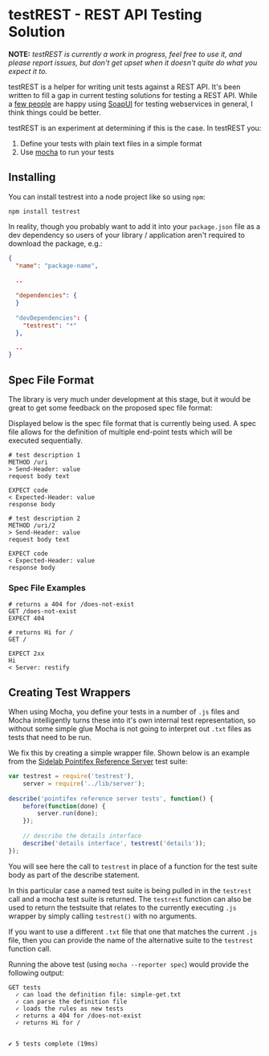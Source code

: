 # testREST - REST API Testing Solution

__NOTE:__ _testREST is currently a work in progress, feel free to use it, and please report issues, but don't get upset when it doesn't quite do what you expect it to._

testREST is a helper for writing unit tests against a REST API.  It's been written to fill a gap in current testing solutions for testing a REST API.  While a [few people](http://stackoverflow.com/questions/203495/testing-rest-webservices) are happy using [SoapUI](http://www.soapui.org/) for testing webservices in general, I think things could be better.

testREST is an experiment at determining if this is the case.  In testREST you:

1. Define your tests with plain text files in a simple format
2. Use [mocha](https://github.com/visionmedia/mocha) to run your tests

## Installing

You can install testrest into a node project like so using `npm`: 

```
npm install testrest
```

In reality, though you probably want to add it into your `package.json` file as a dev dependency so users of your library / application aren't required to download the package, e.g.:

```json
{
  "name": "package-name",
    
  ..
  
  "dependencies": {
  }
  
  "devDependencies": {
    "testrest": "*"
  },

  ..
}
```

## Spec File Format

The library is very much under development at this stage, but it would be great to get some feedback on the proposed spec file format:

Displayed below is the spec file format that is currently being used.  A spec file allows for the definition of multiple end-point tests which will be executed sequentially.

```
# test description 1
METHOD /uri
> Send-Header: value
request body text

EXPECT code
< Expected-Header: value
response body

# test description 2
METHOD /uri/2
> Send-Header: value
request body text

EXPECT code
< Expected-Header: value
response body
```

### Spec File Examples

```
# returns a 404 for /does-not-exist
GET /does-not-exist
EXPECT 404

# returns Hi for /
GET /

EXPECT 2xx
Hi
< Server: restify
```

## Creating Test Wrappers

When using Mocha, you define your tests in a number of `.js` files and Mocha intelligently turns these into it's own internal test representation, so without some simple glue Mocha is not going to interpret out `.txt` files as tests that need to be run.

We fix this by creating a simple wrapper file.  Shown below is an example from the [Sidelab Pointifex Reference Server](https://github.com/pointifex/reference-server) test suite:

```js
var testrest = require('testrest'),
    server = require('../lib/server');
    
describe('pointifex reference server tests', function() {
    before(function(done) {
        server.run(done);
    });
    
    // describe the details interface
    describe('details interface', testrest('details'));    
});
```

You will see here the call to `testrest` in place of a function for the test suite body as part of the describe statement.  

In this particular case a named test suite is being pulled in in the `testrest` call and a mocha test suite is returned.  The `testrest` function can also be used to return the testsuite that relates to the currently executing `.js` wrapper by simply calling `testrest()` with no arguments.

If you want to use a different `.txt` file that one that matches the current `.js` file, then you can provide the name of the alternative suite to the `testrest` function call.

Running the above test (using `mocha --reporter spec`) would provide the following output:

```
GET tests
  ✓ can load the definition file: simple-get.txt 
  ✓ can parse the definition file 
  ✓ loads the rules as new tests 
  ✓ returns a 404 for /does-not-exist 
  ✓ returns Hi for / 


✔ 5 tests complete (19ms)
```